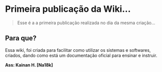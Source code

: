 # Primeira publicação da Wiki...
> Esse é a a primeira publicação realizada no dia da mesma criação...

## Para que?
 Essa wiki, foi criada para facilitar como utilizar os sistemas e softwares, criados, dando como está um documentação oficial para ensinar e instruir.

 **Ass: Kainan H. [Na18k]**
